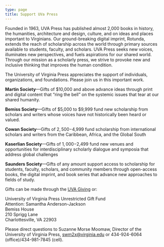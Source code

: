 ```yaml
---
type: page
title: Support UVa Press
---
```

Founded in 1963, UVA Press has published almost 2,000 books in history, the humanities, architecture and design, culture, and on ideas and places important to Virginians. Our ground-breaking digital imprint, Rotunda, extends the reach of scholarship across the world through primary sources available to students, faculty, and scholars. UVA Press seeks new voices, illuminates new perspectives, and fuels aspirations for our shared world. Through our mission as a scholarly press, we strive to provoke new and inclusive thinking that improves the human condition.

The University of Virginia Press appreciates the support of individuals, organizations, and foundations. Please join us in this important work.

**Martin Society**—Gifts of $10,000 and above advance ideas through print and digital content that “ring the bell” on the systemic issues that tear at our shared humanity.

**Bemiss Society**—Gifts of $5,000 to $9,999 fund new scholarship from scholars and writers whose voices have not historically been heard or valued.

**Cowan Society**—Gifts of $2,500-$4,999 fund scholarship from international scholars and writers from the Caribbean, Africa, and the Global South

**Kaserlian Society**—Gifts of $1,000-$2,499 fund new venues and opportunities for interdisciplinary scholarly dialogue and symposia that address global challenges

**Saunders Society**—Gifts of any amount support access to scholarship for students, faculty, scholars, and community members through open-access books, the digital imprint, and book series that advance new approaches to fields of study.

Gifts can be made through the [UVA Giving](https://securelb.imodules.com/s/1535/16-uva/giving.aspx?sid=1535&gid=16&pgid=684&cid=1509&appealcode=21UVAQ14WG&bledit=1&dids=4515&sort=1) or:

University of Virginia Press Unrestricted Gift Fund\
Attention: Samantha Anderson-Jackson\
Bemiss House\
210 Sprigg Lane\
Charlottesville, VA 22903

Please direct questions to Suzanne Morse Moomaw, Director of the University of Virginia Press, [swm2x@virginia.edu](mailto:swm2x@virginia.edu) or 434-924-6064 (office)/434-981-7845 (cell).